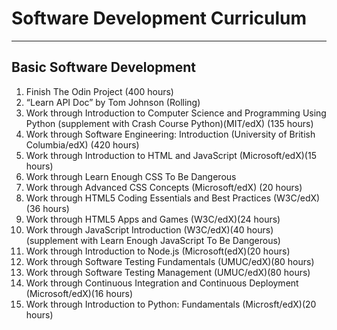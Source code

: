 Software Development Curriculum
================================
-----------------------
Basic Software Development
-----------------------
1.	Finish The Odin Project (400 hours)
2.  “Learn API Doc” by Tom Johnson (Rolling)
3.	Work through Introduction to Computer Science and Programming Using Python (supplement with Crash Course Python)(MIT/edX) (135 hours)
4.	Work through Software Engineering: Introduction (University of British Columbia/edX) (420 hours)
5.	Work through Introduction to HTML and JavaScript (Microsoft/edX)(15 hours)
6.  Work through Learn Enough CSS To Be Dangerous
7.	Work through Advanced CSS Concepts (Microsoft/edX) (20 hours)
8.	Work through HTML5 Coding Essentials and Best Practices (W3C/edX)(36 hours)
9.	Work through HTML5 Apps and Games (W3C/edX)(24 hours)
10.	Work through JavaScript Introduction (W3C/edX)(40 hours) (supplement with Learn Enough JavaScript To Be Dangerous)
11.	Work through Introduction to Node.js (Microsoft(edX)(20 hours)
12. Work through Software Testing Fundamentals (UMUC/edX)(80 hours)
13.	Work through Software Testing Management (UMUC/edX)(80 hours)
14.	Work through Continuous Integration and Continuous Deployment (Microsoft/edX)(16 hours)
15.	Work through Introduction to Python: Fundamentals (Microsft/edX)(20 hours)

